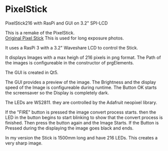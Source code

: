 # PixelStick
PixelStick216 with RasPi and GUI on 3.2" SPI-LCD

This is a remake of the PixelStick.  
[Original Pixel Stick](http://www.thepixelstick.com)
This is used for long exposure photos.

It uses a RasPi 3 with a 3.2" Waveshare LCD to control the Stick.

It displays Images with a max heigh of 216 pixels in png format.
The Path of the images is configureable in the constructor of prgElements.

The GUI is created in Qt5.

The GUI provides a preview of the image.
The Brightness and the display speed of the Image is configureable during runtime.
The Button OK starts the screensaver so the Display is completely dark.

The LEDs are WS2811. they are controlled by the Adafruit neopixel library.

If the "FIRE" button is pressed the image convert process starts. then the LED in the button begins to start blinking to show that the convert process is finished.
Then press the button again and the Image Starts. 
If the Button is Pressed during the displaying the image goes black and ends.

In my version the Stick is 1500mm long and have 216 LEDs.
This creates a very sharp image.